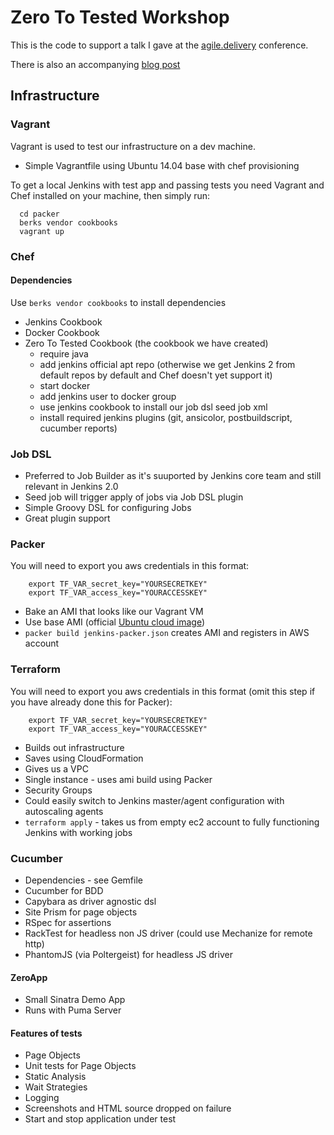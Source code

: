 # Zero To Tested Workshop

This is the code to support a talk I gave at the [agile.delivery](http://agile.delivery) conference.

There is also an accompanying [blog post](http://agile.delivery/2016/05/04/bullet-proof-test-automation/)

## Infrastructure

### Vagrant

Vagrant is used to test our infrastructure on a dev machine.

* Simple Vagrantfile using Ubuntu 14.04 base with chef provisioning

To get a local Jenkins with test app and passing tests you need Vagrant and Chef installed on your machine, then simply run:

```shell
  cd packer
  berks vendor cookbooks
  vagrant up
```

### Chef

#### Dependencies

Use `berks vendor cookbooks` to install dependencies

* Jenkins Cookbook
* Docker Cookbook
* Zero To Tested Cookbook (the cookbook we have created)
  - require java
  - add jenkins official apt repo (otherwise we get Jenkins 2 from default repos by default and Chef doesn't yet support it)
  - start docker
  - add jenkins user to docker group
  - use jenkins cookbook to install our job dsl seed job xml
  - install required jenkins plugins (git, ansicolor, postbuildscript, cucumber reports)

### Job DSL

* Preferred to Job Builder as it's suuported by Jenkins core team and still relevant in Jenkins 2.0
* Seed job will trigger apply of jobs via Job DSL plugin
* Simple Groovy DSL for configuring Jobs
* Great plugin support

### Packer

You will need to export you aws credentials in this format:

```shell
    export TF_VAR_secret_key="YOURSECRETKEY"
    export TF_VAR_access_key="YOURACCESSKEY"
```

* Bake an AMI that looks like our Vagrant VM
* Use base AMI (official [Ubuntu cloud image](https://cloud-images.ubuntu.com/))
* `packer build jenkins-packer.json` creates AMI and registers in AWS account

### Terraform


You will need to export you aws credentials in this format (omit this step if you have already done this for Packer):

```shell
    export TF_VAR_secret_key="YOURSECRETKEY"
    export TF_VAR_access_key="YOURACCESSKEY"
```

* Builds out infrastructure
* Saves using CloudFormation
* Gives us a VPC
* Single instance - uses ami build using Packer
* Security Groups
* Could easily switch to Jenkins master/agent configuration with autoscaling agents
* `terraform apply` - takes us from empty ec2 account to fully functioning Jenkins with working jobs

### Cucumber

* Dependencies - see Gemfile
* Cucumber for BDD
* Capybara as driver agnostic dsl
* Site Prism for page objects
* RSpec for assertions
* RackTest for headless non JS driver (could use Mechanize for remote http)
* PhantomJS (via Poltergeist) for headless JS driver

#### ZeroApp

* Small Sinatra Demo App
* Runs with Puma Server

#### Features of tests

* Page Objects
* Unit tests for Page Objects
* Static Analysis
* Wait Strategies
* Logging
* Screenshots and HTML source dropped on failure
* Start and stop application under test
